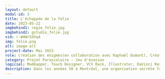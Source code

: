 ```yaml
---
layout: default
modal-id: 3
title: L'échappée de la folie
date: 2023-05-22
imgbehind1: regie_folie.jpg
imgbehind2: gstudio_folie.jpg
vid: r-W4Wr5XVq4
img: folie.png
alt: image-alt
project-date: Mai 2023
role: Création des énigmes(en collaboration avec Raphaël Dumont), Création vidéo, sonore, Colorisation de la salle, Design des feuilles et acétates, Aide sur le développement des énigmes. Travail uniquement sur la deuxième salle
category: Projet Parascolaire - Jeu d'évasion
logiciel: Madmapper, Touch Designer, VCV Rack, Illustrator, DaVinci Resolve
description: Dans les années 50 à Montréal, une organisation secrète fait des tests sur l'esprit de ses patients, sous le couvert d'une asile psychiatrique. Vous y avez été interné et vous devez maintenant travailler ensemble pour résoudre les énigmes, échapper aux obstacles et réussir à retrouver votre liberté, à la fois dans l'asile et dans votre propre esprit.
---
```

